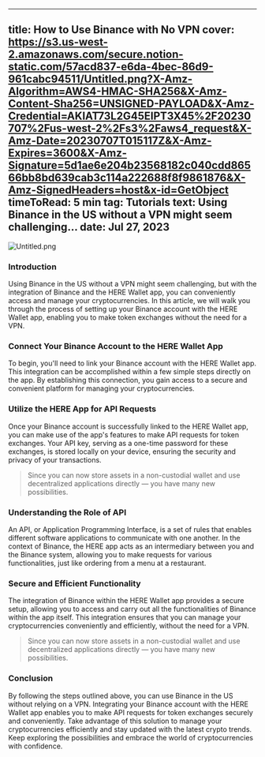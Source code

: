 -----
title: How to Use Binance with No VPN
cover: https://s3.us-west-2.amazonaws.com/secure.notion-static.com/57acd837-e6da-4bec-86d9-961cabc94511/Untitled.png?X-Amz-Algorithm=AWS4-HMAC-SHA256&X-Amz-Content-Sha256=UNSIGNED-PAYLOAD&X-Amz-Credential=AKIAT73L2G45EIPT3X45%2F20230707%2Fus-west-2%2Fs3%2Faws4_request&X-Amz-Date=20230707T015117Z&X-Amz-Expires=3600&X-Amz-Signature=5d1ae6e204b23568182c040cdd86566bb8bd639cab3c114a222688f8f9861876&X-Amz-SignedHeaders=host&x-id=GetObject
timeToRead: 5 min
tag: Tutorials
text: Using Binance in the US without a VPN might seem challenging...
date: Jul 27, 2023
-----


![Untitled.png](https://s3.us-west-2.amazonaws.com/secure.notion-static.com/57acd837-e6da-4bec-86d9-961cabc94511/Untitled.png?X-Amz-Algorithm=AWS4-HMAC-SHA256&X-Amz-Content-Sha256=UNSIGNED-PAYLOAD&X-Amz-Credential=AKIAT73L2G45EIPT3X45%2F20230707%2Fus-west-2%2Fs3%2Faws4_request&X-Amz-Date=20230707T015117Z&X-Amz-Expires=3600&X-Amz-Signature=5d1ae6e204b23568182c040cdd86566bb8bd639cab3c114a222688f8f9861876&X-Amz-SignedHeaders=host&x-id=GetObject)


### **Introduction**


Using Binance in the US without a VPN might seem challenging, but with the integration of Binance and the HERE Wallet app, you can conveniently access and manage your cryptocurrencies. In this article, we will walk you through the process of setting up your Binance account with the HERE Wallet app, enabling you to make token exchanges without the need for a VPN.


### **Connect Your Binance Account to the HERE Wallet App**


To begin, you'll need to link your Binance account with the HERE Wallet app. This integration can be accomplished within a few simple steps directly on the app. By establishing this connection, you gain access to a secure and convenient platform for managing your cryptocurrencies.


### **Utilize the HERE App for API Requests**


Once your Binance account is successfully linked to the HERE Wallet app, you can make use of the app's features to make API requests for token exchanges. Your API key, serving as a one-time password for these exchanges, is stored locally on your device, ensuring the security and privacy of your transactions.

> Since you can now store assets in a non-custodial wallet and use decentralized applications directly — you have many new possibilities.


### **Understanding the Role of API**


An API, or Application Programming Interface, is a set of rules that enables different software applications to communicate with one another. In the context of Binance, the HERE app acts as an intermediary between you and the Binance system, allowing you to make requests for various functionalities, just like ordering from a menu at a restaurant.


### **Secure and Efficient Functionality**


The integration of Binance within the HERE Wallet app provides a secure setup, allowing you to access and carry out all the functionalities of Binance within the app itself. This integration ensures that you can manage your cryptocurrencies conveniently and efficiently, without the need for a VPN.

> Since you can now store assets in a non-custodial wallet and use decentralized applications directly — you have many new possibilities.

### **Conclusion**


By following the steps outlined above, you can use Binance in the US without relying on a VPN. Integrating your Binance account with the HERE Wallet app enables you to make API requests for token exchanges securely and conveniently. Take advantage of this solution to manage your cryptocurrencies efficiently and stay updated with the latest crypto trends. Keep exploring the possibilities and embrace the world of cryptocurrencies with confidence.

